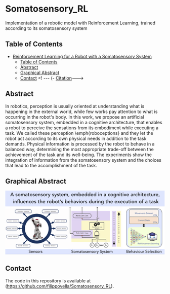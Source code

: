 # Somatosensory_RL

Implementation of a robotic model with Reinforcement Learning, trained according to its somatosensory system


## Table of Contents

- [Reinforcement Learning for a Robot with a Somatosensory System](#RL_somatosensory)
  - [Table of Contents](#table-of-contents)
  - [Abstract](#abstract)
  - [Graphical Abstract](#graphical-abstract)
  - [Contact](#contact)
   <! --- (- [Citation](#citation)--->

## Abstract

In robotics, perception is usually oriented at understanding what is happening in the external world, while few works pay attention to what is occurring in the robot's body. In this work, we propose an artificial somatosensory system,  embedded in a cognitive architecture, that enables a robot to perceive the sensations from its embodiment while executing a task. We called these perception \emph{roboceptions} and they let the robot act according to its own physical needs in addition to the task demands. Physical information is processed by the robot to behave in a balanced way, determining the most appropriate trade-off between the achievement of the task and its well-being. The experiments show the integration of information from the somatosensory system and the choices that lead to the accomplishment of the task.

## Graphical Abstract

![Graphical Abstract of the Robot Somatosensory System](/res/images/graph_abs.png "Graphical Abstract")

##  Contact

The code in this repository is available at (https://github.com/filippovella/Somatosensory_RL).
